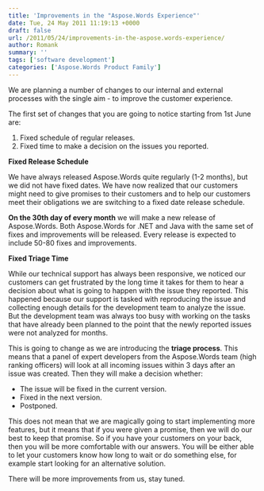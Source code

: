 ```yaml
---
title: 'Improvements in the "Aspose.Words Experience"'
date: Tue, 24 May 2011 11:19:13 +0000
draft: false
url: /2011/05/24/improvements-in-the-aspose.words-experience/
author: Romank
summary: ''
tags: ['software development']
categories: ['Aspose.Words Product Family']
---
```


We are planning a number of changes to our internal and external processes with the single aim - to improve the customer experience.

The first set of changes that you are going to notice starting from 1st June are:

1.  Fixed schedule of regular releases.
2.  Fixed time to make a decision on the issues you reported.

**Fixed Release Schedule**

We have always released Aspose.Words quite regularly (1-2 months), but we did not have fixed dates. We have now realized that our customers might need to give promises to their customers and to help our customers meet their obligations we are switching to a fixed date release schedule.

**On the 30th day of every month** we will make a new release of Aspose.Words. Both Aspose.Words for .NET and Java with the same set of fixes and improvements will be released. Every release is expected to include 50-80 fixes and improvements.

**Fixed Triage Time**

While our technical support has always been responsive, we noticed our customers can get frustrated by the long time it takes for them to hear a decision about what is going to happen with the issue they reported. This happened because our support is tasked with reproducing the issue and collecting enough details for the development team to analyze the issue. But the development team was always too busy with working on the tasks that have already been planned to the point that the newly reported issues were not analyzed for months.

This is going to change as we are introducing the **triage process**. This means that a panel of expert developers from the Aspose.Words team (high ranking officers) will look at all incoming issues within 3 days after an issue was created. Then they will make a decision whether:

*   The issue will be fixed in the current version.
*   Fixed in the next version.
*   Postponed.

This does not mean that we are magically going to start implementing more features, but it means that if you were given a promise, then we will do our best to keep that promise. So if you have your customers on your back, then you will be more comfortable with our answers. You will be either able to let your customers know how long to wait or do something else, for example start looking for an alternative solution.

There will be more improvements from us, stay tuned.








